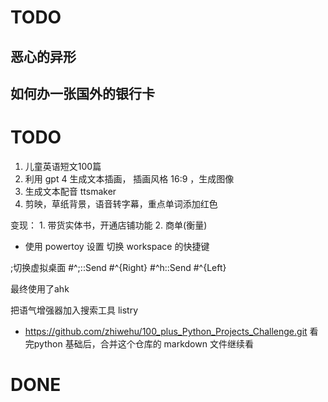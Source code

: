 

# TODO
## 恶心的异形
## 如何办一张国外的银行卡


# TODO

<!-- - 做一个 Web 相册程序，基于 Next.js -->
<!-- - 使用网站程序 wordpress -->
<!-- - 学习vue  每天1章 -->
<!-- - 做视频，在自己的博客中嵌入youtube视频链接，订阅推特 -->
<!-- - 每天发布一个博客文章，会花费1个小时 -->
<!-- - 检索后要发表的，才转到blog，还是直接转 blog ，有错误呀，要先检索 -->

1. 儿童英语短文100篇
2. 利用 gpt 4 生成文本插画， 插画风格 16:9 ，生成图像
3. 生成文本配音  ttsmaker
4. 剪映，草纸背景，语音转字幕，重点单词添加红色

变现： 1. 带货实体书，开通店铺功能  2. 商单(衡量)

- 使用 powertoy 设置 切换 workspace 的快捷键

;切换虚拟桌面
#^;::Send #^{Right}
#^h::Send #^{Left}

最终使用了ahk

把语气增强器加入搜索工具 listry

- https://github.com/zhiwehu/100_plus_Python_Projects_Challenge.git 看完python 基础后，合并这个仓库的 markdown 文件继续看

# DONE

<!-- - 如何配置全局shortcut key : 在属性里面配置 -->
<!-- F:\me\thinking\使用github学习编程.md -->
<!-- # 如何使用wsl 编写程序 -->
<!-- - 买个人体工学鼠标 实际需求不需要 -->

